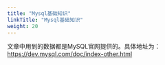 ```yaml
---
title: "Mysql基础知识"
linkTitle: "Mysql基础知识"
weight: 20
---
```


文章中用到的数据都是MySQL官网提供的。具体地址为：https://dev.mysql.com/doc/index-other.html
